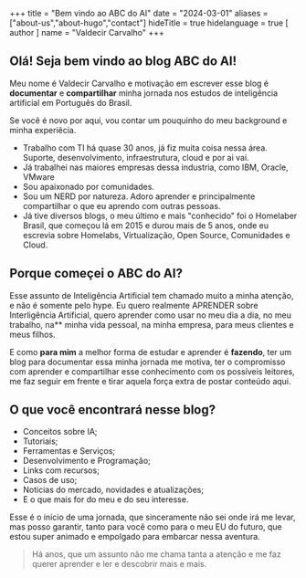 +++
title = "Bem vindo ao ABC do AI"
date = "2024-03-01"
aliases = ["about-us","about-hugo","contact"]
hideTitle = true
hidelanguage = true
[ author ]
  name = "Valdecir Carvalho"
+++

## Olá! Seja bem vindo ao blog ABC do AI!

Meu nome é Valdecir Carvalho e motivação em escrever esse blog é **documentar** e **compartilhar** minha jornada nos estudos de inteligência artificial em Português do Brasil.

Se você é novo por aqui, vou contar um pouquinho do meu background e minha experiêcia.

- Trabalho com TI há quase 30 anos, já fiz muita coisa nessa área. Suporte, desenvolvimento, infraestrutura, cloud e por ai vai.
- Já trabalhei nas maiores empresas dessa industria, como IBM, Oracle, VMware
- Sou apaixonado por comunidades.
- Sou um NERD por natureza. Adoro aprender e principalmente compartilhar o que eu aprendo com outras pessoas.
- Já tive diversos blogs, o meu último e mais "conhecido" foi o Homelaber Brasil, que começou lá em 2015 e durou mais de 5 anos, onde eu escrevia sobre Homelabs, Virtualização, Open Source, Comunidades e Cloud.

## Porque começei o ABC do AI?

Esse assunto de Inteligência Artificial tem chamado muito a minha atenção, e não é somente pelo hype. Eu quero realmente APRENDER sobre Interligência Artificial, quero aprender como usar no meu dia a dia, no meu trabalho, na** minha vida pessoal, na minha empresa, para meus clientes e meus filhos.

E como **para mim** a melhor forma de estudar e aprender é **fazendo**, ter um blog para documentar essa minha jornada me motiva, ter o compromisso com aprender e compartilhar esse conhecimento com os possíveis leitores, me faz seguir em frente e tirar aquela força extra de postar conteúdo aqui.

## O que você encontrará nesse blog?

- Conceitos sobre IA;
- Tutoriais;
- Ferramentas e Serviços;
- Desenvolvimento e Programação;
- Links com recursos;
- Casos de uso;
- Noticias do mercado, novidades e atualizações;
- E o que mais for do meu e do seu interesse.

Esse é o inicio de uma jornada, que sinceramente não sei onde irá me levar, mas posso garantir, tanto para você como para o meu EU do futuro, que estou super animado e empolgado para embarcar nessa aventura. 

>  Há anos, que um assunto não me chama tanta a atenção e me faz querer aprender e ler e descobrir mais e mais.  